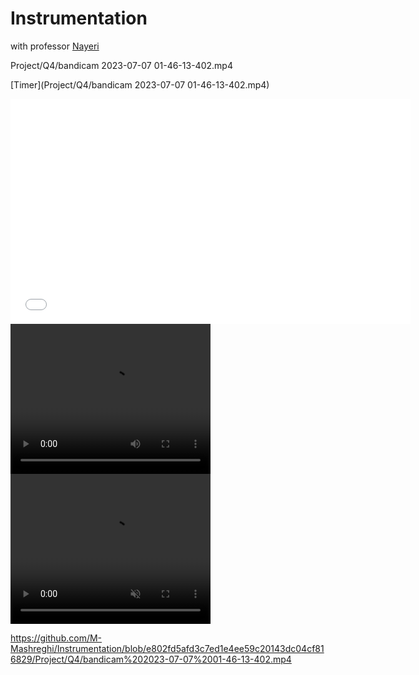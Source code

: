 # Instrumentation
with professor <a href="https://ece.ut.ac.ir/~students/m.nayeri">
    Nayeri
</a>

Project/Q4/bandicam 2023-07-07 01-46-13-402.mp4

[Timer](Project/Q4/bandicam 2023-07-07 01-46-13-402.mp4)

<iframe src="Project/Q4/bandicam 2023-07-07 01-46-13-402.mp4" width="640" height="360" frameborder="0" allowfullscreen></iframe>


<video width="320" height="240" controls>
  <source src="[Project/Q4/bandicam 2023-07-07 01-46-13-402.mp4](https://github.com/M-Mashreghi/Instrumentation/blob/e802fd5afd3c7ed1e4ee59c20143dc04cf816829/Project/Q4/bandicam%202023-07-07%2001-46-13-402.mp4)" type="video/mp4">
Your browser does not support the video tag.
</video>


<video width="320" height="240" autoplay muted>
  <source src="https://github.com/M-Mashreghi/Instrumentation/blob/e802fd5afd3c7ed1e4ee59c20143dc04cf816829/Project/Q4/bandicam%202023-07-07%2001-46-13-402.mp4" type="video/mp4">
  <source src="movie.ogg" type="video/ogg">
Your browser does not support the video tag.
</video>



https://github.com/M-Mashreghi/Instrumentation/blob/e802fd5afd3c7ed1e4ee59c20143dc04cf816829/Project/Q4/bandicam%202023-07-07%2001-46-13-402.mp4
